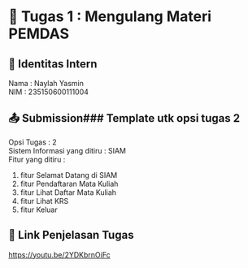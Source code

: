 # 📁 Tugas 1 : Mengulang Materi PEMDAS

## 👤 Identitas Intern
Nama : Naylah Yasmin             
NIM  : 235150600111004

## 📤 Submission### Template utk opsi tugas 2
Opsi Tugas : 2            
Sistem Informasi yang ditiru : SIAM              
Fitur yang ditiru :                   
1. fitur Selamat Datang di SIAM
2. fitur Pendaftaran Mata Kuliah
3. fitur Lihat Daftar Mata Kuliah
4. fitur Lihat KRS
5. fitur Keluar

## 🔗 Link Penjelasan Tugas

https://youtu.be/2YDKbrnOiFc

